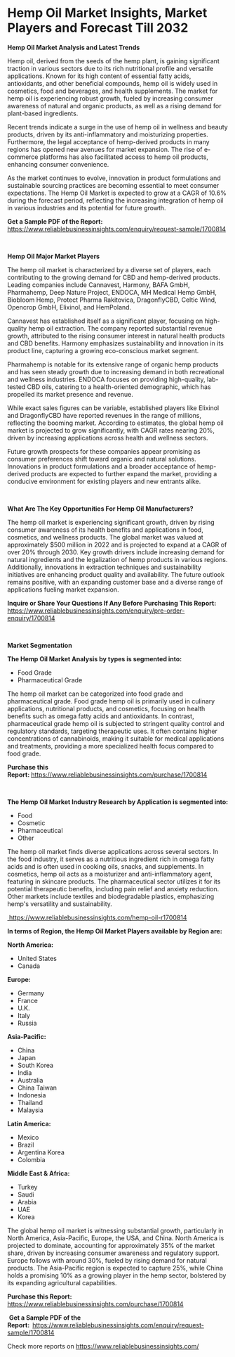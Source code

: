 <p><h1>Hemp Oil Market Insights, Market Players and Forecast Till 2032</h1></p><p><strong>Hemp Oil Market Analysis and Latest Trends</strong></p>
<p><p>Hemp oil, derived from the seeds of the hemp plant, is gaining significant traction in various sectors due to its rich nutritional profile and versatile applications. Known for its high content of essential fatty acids, antioxidants, and other beneficial compounds, hemp oil is widely used in cosmetics, food and beverages, and health supplements. The market for hemp oil is experiencing robust growth, fueled by increasing consumer awareness of natural and organic products, as well as a rising demand for plant-based ingredients.</p><p>Recent trends indicate a surge in the use of hemp oil in wellness and beauty products, driven by its anti-inflammatory and moisturizing properties. Furthermore, the legal acceptance of hemp-derived products in many regions has opened new avenues for market expansion. The rise of e-commerce platforms has also facilitated access to hemp oil products, enhancing consumer convenience.</p><p>As the market continues to evolve, innovation in product formulations and sustainable sourcing practices are becoming essential to meet consumer expectations. The Hemp Oil Market is expected to grow at a CAGR of 10.6% during the forecast period, reflecting the increasing integration of hemp oil in various industries and its potential for future growth.</p></p>
<p><strong>Get a Sample PDF of the Report:&nbsp;</strong> <a href="https://www.reliablebusinessinsights.com/enquiry/request-sample/1700814?utm_campaign=1877&utm_medium=2&utm_source=Github&utm_content=ia&utm_term=09012025&utm_id=hemp-oil">https://www.reliablebusinessinsights.com/enquiry/request-sample/1700814</a></p>
<p>&nbsp;</p>
<p><strong>Hemp Oil Major Market Players</strong></p>
<p><p>The hemp oil market is characterized by a diverse set of players, each contributing to the growing demand for CBD and hemp-derived products. Leading companies include Cannavest, Harmony, BAFA GmbH, Pharmahemp, Deep Nature Project, ENDOCA, MH Medical Hemp GmbH, Biobloom Hemp, Protect Pharma Rakitovica, DragonflyCBD, Celtic Wind, Opencrop GmbH, Elixinol, and HemPoland.</p><p>Cannavest has established itself as a significant player, focusing on high-quality hemp oil extraction. The company reported substantial revenue growth, attributed to the rising consumer interest in natural health products and CBD benefits. Harmony emphasizes sustainability and innovation in its product line, capturing a growing eco-conscious market segment.</p><p>Pharmahemp is notable for its extensive range of organic hemp products and has seen steady growth due to increasing demand in both recreational and wellness industries. ENDOCA focuses on providing high-quality, lab-tested CBD oils, catering to a health-oriented demographic, which has propelled its market presence and revenue.</p><p>While exact sales figures can be variable, established players like Elixinol and DragonflyCBD have reported revenues in the range of millions, reflecting the booming market. According to estimates, the global hemp oil market is projected to grow significantly, with CAGR rates nearing 20%, driven by increasing applications across health and wellness sectors.</p><p>Future growth prospects for these companies appear promising as consumer preferences shift toward organic and natural solutions. Innovations in product formulations and a broader acceptance of hemp-derived products are expected to further expand the market, providing a conducive environment for existing players and new entrants alike.</p></p>
<p>&nbsp;</p>
<p><strong>What Are The Key Opportunities For Hemp Oil Manufacturers?</strong></p>
<p><p>The hemp oil market is experiencing significant growth, driven by rising consumer awareness of its health benefits and applications in food, cosmetics, and wellness products. The global market was valued at approximately $500 million in 2022 and is projected to expand at a CAGR of over 20% through 2030. Key growth drivers include increasing demand for natural ingredients and the legalization of hemp products in various regions. Additionally, innovations in extraction techniques and sustainability initiatives are enhancing product quality and availability. The future outlook remains positive, with an expanding customer base and a diverse range of applications fueling market expansion.</p></p>
<p><strong>Inquire or Share Your Questions If Any Before Purchasing This Report:</strong> <a href="https://www.reliablebusinessinsights.com/enquiry/pre-order-enquiry/1700814?utm_campaign=1877&utm_medium=2&utm_source=Github&utm_content=ia&utm_term=09012025&utm_id=hemp-oil">https://www.reliablebusinessinsights.com/enquiry/pre-order-enquiry/1700814</a></p>
<p>&nbsp;</p>
<p><strong>Market Segmentation</strong></p>
<p><strong>The Hemp Oil Market Analysis by types is segmented into:</strong></p>
<p><ul><li>Food Grade</li><li>Pharmaceutical Grade</li></ul></p>
<p><p>The hemp oil market can be categorized into food grade and pharmaceutical grade. Food grade hemp oil is primarily used in culinary applications, nutritional products, and cosmetics, focusing on health benefits such as omega fatty acids and antioxidants. In contrast, pharmaceutical grade hemp oil is subjected to stringent quality control and regulatory standards, targeting therapeutic uses. It often contains higher concentrations of cannabinoids, making it suitable for medical applications and treatments, providing a more specialized health focus compared to food grade.</p></p>
<p><strong>Purchase this Report:&nbsp;</strong><a href="https://www.reliablebusinessinsights.com/purchase/1700814?utm_campaign=1877&utm_medium=2&utm_source=Github&utm_content=ia&utm_term=09012025&utm_id=hemp-oil">https://www.reliablebusinessinsights.com/purchase/1700814</a></p>
<p>&nbsp;</p>
<p><strong>The Hemp Oil Market Industry Research by Application is segmented into:</strong></p>
<p><ul><li>Food</li><li>Cosmetic</li><li>Pharmaceutical</li><li>Other</li></ul></p>
<p><p>The hemp oil market finds diverse applications across several sectors. In the food industry, it serves as a nutritious ingredient rich in omega fatty acids and is often used in cooking oils, snacks, and supplements. In cosmetics, hemp oil acts as a moisturizer and anti-inflammatory agent, featuring in skincare products. The pharmaceutical sector utilizes it for its potential therapeutic benefits, including pain relief and anxiety reduction. Other markets include textiles and biodegradable plastics, emphasizing hemp's versatility and sustainability.</p></p>
<p><a href="https://www.reliablebusinessinsights.com/hemp-oil-r1700814?utm_campaign=1877&utm_medium=2&utm_source=Github&utm_content=ia&utm_term=09012025&utm_id=hemp-oil">&nbsp;https://www.reliablebusinessinsights.com/hemp-oil-r1700814</a></p>
<p><strong>In terms of Region, the Hemp Oil Market Players available by Region are:</strong></p>
<p>
    <p> <strong> North America: </strong>
        <ul>
            <li>United States</li>
            <li>Canada</li>
        </ul>
        </p> 
    <p> <strong> Europe: </strong>
        <ul>
            <li>Germany</li>
            <li>France</li>
            <li>U.K.</li>
            <li>Italy</li>
            <li>Russia</li>
        </ul>
        </p> 
    <p> <strong> Asia-Pacific: </strong>
        <ul>
            <li>China</li>
            <li>Japan</li>
            <li>South Korea</li>
            <li>India</li>
            <li>Australia</li>
            <li>China Taiwan</li>
            <li>Indonesia</li>
            <li>Thailand</li>
            <li>Malaysia</li>
        </ul>
        </p> 
    <p> <strong> Latin America: </strong>
        <ul>
            <li>Mexico</li>
            <li>Brazil</li>
            <li>Argentina Korea</li>
            <li>Colombia</li>
        </ul>
        </p> 
    <p> <strong> Middle East & Africa: </strong>
        <ul>
            <li>Turkey</li>
            <li>Saudi</li>
            <li>Arabia</li>
            <li>UAE</li>
            <li>Korea</li>
        </ul>
    </p>
    </p>
<p><p>The global hemp oil market is witnessing substantial growth, particularly in North America, Asia-Pacific, Europe, the USA, and China. North America is projected to dominate, accounting for approximately 35% of the market share, driven by increasing consumer awareness and regulatory support. Europe follows with around 30%, fueled by rising demand for natural products. The Asia-Pacific region is expected to capture 25%, while China holds a promising 10% as a growing player in the hemp sector, bolstered by its expanding agricultural capabilities.</p></p>
<p><strong>Purchase this Report: </strong><a href="https://www.reliablebusinessinsights.com/purchase/1700814?utm_campaign=1877&utm_medium=2&utm_source=Github&utm_content=ia&utm_term=09012025&utm_id=hemp-oil">https://www.reliablebusinessinsights.com/purchase/1700814</a></p>
<p>&nbsp;<strong>Get a Sample PDF of the Report:&nbsp;&nbsp;</strong><a href="https://www.reliablebusinessinsights.com/enquiry/request-sample/1700814?utm_campaign=1877&utm_medium=2&utm_source=Github&utm_content=ia&utm_term=09012025&utm_id=hemp-oil">https://www.reliablebusinessinsights.com/enquiry/request-sample/1700814</a></p>
<p><strong></strong></p>
<p>Check more reports on <a href="https://www.reliablebusinessinsights.com/?utm_campaign=1877&utm_medium=2&utm_source=Github&utm_content=ia&utm_term=09012025&utm_id=hemp-oil">https://www.reliablebusinessinsights.com/</a></p>